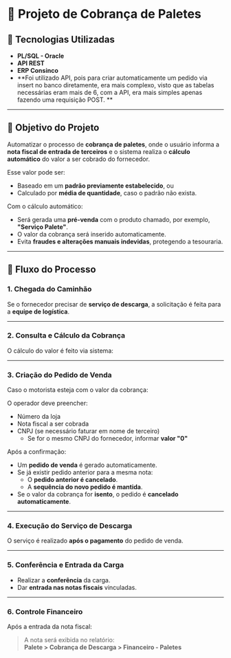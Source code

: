 # 💼 Projeto de Cobrança de Paletes

## 🚀 Tecnologias Utilizadas

- **PL/SQL - Oracle**
- **API REST**
- **ERP Consinco**
- **Foi utilizado API, pois para criar automaticamente um pedido via insert no banco diretamente, era mais complexo, visto que as tabelas necessárias eram mais de 6, com a API, era mais simples apenas fazendo uma requisição POST. **
---

## 🎯 Objetivo do Projeto

Automatizar o processo de **cobrança de paletes**, onde o usuário informa a **nota fiscal de entrada de terceiros** e o sistema realiza o **cálculo automático** do valor a ser cobrado do fornecedor.

Esse valor pode ser:

- Baseado em um **padrão previamente estabelecido**, ou  
- Calculado por **média de quantidade**, caso o padrão não exista.

Com o cálculo automático:

- Será gerada uma **pré-venda** com o produto chamado, por exemplo, **"Serviço Palete"**.
- O valor da cobrança será inserido automaticamente.
- Evita **fraudes e alterações manuais indevidas**, protegendo a tesouraria.

---

## 🚚 Fluxo do Processo

### 1. Chegada do Caminhão

Se o fornecedor precisar de **serviço de descarga**, a solicitação é feita para a **equipe de logística**.

---

### 2. Consulta e Cálculo da Cobrança

O cálculo do valor é feito via sistema:


---

### 3. Criação do Pedido de Venda

Caso o motorista esteja com o valor da cobrança:


O operador deve preencher:

- Número da loja  
- Nota fiscal a ser cobrada  
- CNPJ (se necessário faturar em nome de terceiro)  
  - Se for o mesmo CNPJ do fornecedor, informar **valor "0"**

Após a confirmação:

- Um **pedido de venda** é gerado automaticamente.
- Se já existir pedido anterior para a mesma nota:
  - O **pedido anterior é cancelado**.
  - A **sequência do novo pedido é mantida**.
- Se o valor da cobrança for **isento**, o pedido é **cancelado automaticamente**.

---

### 4. Execução do Serviço de Descarga

O serviço é realizado **após o pagamento** do pedido de venda.

---

### 5. Conferência e Entrada da Carga

- Realizar a **conferência** da carga.  
- Dar **entrada nas notas fiscais** vinculadas.

---

### 6. Controle Financeiro

Após a entrada da nota fiscal:

> A nota será exibida no relatório:  
> **Palete > Cobrança de Descarga > Financeiro - Paletes**
